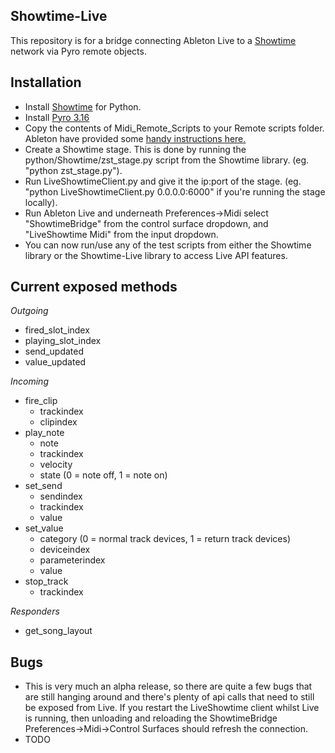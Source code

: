 Showtime-Live
-------------

This repository is for a bridge connecting Ableton Live
to a [Showtime](https://github.com/Mystfit/Showtime) network via Pyro remote objects.


Installation
------------

- Install [Showtime](https://github.com/Mystfit/Showtime) for Python.
- Install [Pyro 3.16](https://pypi.python.org/pypi/Pyro)
- Copy the contents of Midi_Remote_Scripts to your Remote scripts folder. Ableton have provided some [handy instructions here.](https://www.ableton.com/en/articles/install-third-party-remote-script/)
- Create a Showtime stage. This is done by running the python/Showtime/zst_stage.py script from the Showtime library. (eg. "python zst_stage.py").
- Run LiveShowtimeClient.py and give it the ip:port of the stage. (eg. "python LiveShowtimeClient.py 0.0.0.0:6000" if you're running the stage locally).
- Run Ableton Live and underneath Preferences->Midi select "ShowtimeBridge" from the control surface dropdown, and "LiveShowtime Midi" from the input dropdown.
- You can now run/use any of the test scripts from either the Showtime library or the Showtime-Live library to access Live API features.

Current exposed methods
-----------------------

*Outgoing*
- fired_slot_index
- playing_slot_index
- send_updated
- value_updated

*Incoming*
- fire_clip
    * trackindex
    * clipindex
- play_note
    * note
    * trackindex
    * velocity
    * state (0 = note off, 1 = note on)
- set_send
    * sendindex
    * trackindex
    * value
- set_value
    * category (0 = normal track devices, 1 = return track devices)
    * deviceindex
    * parameterindex
    * value
- stop_track
    * trackindex


*Responders*
 - get_song_layout


Bugs
----

 - This is very much an alpha release, so there are quite a few bugs that are still hanging around and there's plenty of api calls that need to still be exposed from Live. If you restart the LiveShowtime client whilst Live is running, then unloading and reloading the ShowtimeBridge Preferences->Midi->Control Surfaces should refresh the connection.
 - TODO 
